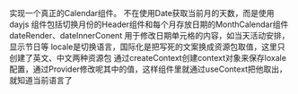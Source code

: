 实现一个真正的Calendar组件。
不在使用Date获取当前月的天数，而是使用dayjs
组件包括切换月份的Header组件和每个月存放日期的MonthCalendar组件
dateRender、dateInnerConent 用于修改日期单元格的内容，如当天活动安排，显示节日等
locale是切换语言，国际化是把写死的文案换成资源包取值，这里只创建了英文、中文两种资源包
通过createContext创建context对象来保存loxale配置，通过Provider修改呢其中的值，这样组件里就通过useContext把他取出，就知道当前语言了
